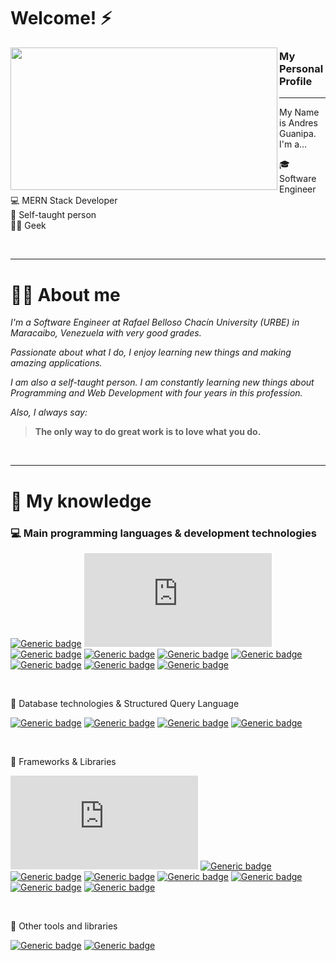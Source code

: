 # Welcome! ⚡ 

<p>
  <img align="left" width="427" height="228" src="https://blog.dankicode.com/wp-content/uploads/2018/03/introdu%C3%A7%C3%A3o-ao-javascript.png">
  
### My Personal Profile 
---

My Name is Andres Guanipa.  I'm a...

:mortar_board: Software Engineer<br>
:computer: MERN Stack Developer <br>
:book: Self-taught person <br>
👨‍💻 Geek <br>
</p>

<br> 

---

# 👨‍💼 About me

*I'm a Software Engineer at Rafael Belloso Chacín University (URBE) in Maracaibo, Venezuela with very good grades.*

*Passionate about what I do, I enjoy learning new things and making amazing applications.*

*I am also a self-taught person. I am constantly learning new things about Programming and Web Development with four years in this profession.*

*Also, I always say:*

>**The only way to do great work is to love what you do.**

<br>

---

# 🧠 My knowledge
### :computer: Main programming languages & development technologies
[![Generic badge](https://img.shields.io/badge/JavaScript-✓-brightgreen.svg?style=for-the-badge&logo=javascript)](https://javascript.info/)
[![Generic badge](https://img.shields.io/badge/NodeJS-✓-brightgreen.svg?style=for-the-badge&logo=Node.js)](https://nodejs.org/)
[![Generic badge](https://img.shields.io/badge/PHP-75%25-brightgreen.svg?style=for-the-badge&logo=php)](https://www.php.net/)
[![Generic badge](https://img.shields.io/badge/Python-50%25-brightgreen.svg?style=for-the-badge&logo=python)](https://www.python.org/)
[![Generic badge](https://img.shields.io/badge/TypeScript-✓-brightgreen.svg?style=for-the-badge&logo=typescript)](https://www.typescriptlang.org/docs/home.html)
[![Generic badge](https://img.shields.io/badge/Java-✓-brightgreen.svg?style=for-the-badge&logo=Java&logoColor=white)](https://www.java.com/)
[![Generic badge](https://img.shields.io/badge/HTML5-88%25-brightgreen.svg?style=for-the-badge&logo=html5)](https://html.spec.whatwg.org/multipage/)
[![Generic badge](https://img.shields.io/badge/JSON-85%25-brightgreen.svg?style=for-the-badge&logo=json)](https://www.json.org/json-en.html)
[![Generic badge](https://img.shields.io/badge/NPM-✓-brightgreen.svg?style=for-the-badge&logo=npm)](https://www.npmjs.com/~jasp402)

<br>

:floppy_disk: Database technologies & Structured Query Language

[![Generic badge](https://img.shields.io/badge/MongoDB-70%25-brightgreen.svg?style=for-the-badge&labelColor=40A4C4&logo=mongodb)](https://docs.mongodb.com/)
[![Generic badge](https://img.shields.io/badge/MySQL-80%25-brightgreen.svg?style=for-the-badge&labelColor=40A4C4&logo=mysql)](https://shields.io/)
[![Generic badge](https://img.shields.io/badge/PostgreSQL-✓-brightgreen.svg?style=for-the-badge&labelColor=40A4C4&logo=postgresql)](https://shields.io/)
[![Generic badge](https://img.shields.io/badge/IndexedDB-✓-brightgreen.svg?style=for-the-badge&labelColor=106d9f)](https://developer.mozilla.org/es/docs/Web/API/IndexedDB_API)

<br>

:wrench: Frameworks & Libraries

[![Generic badge](https://img.shields.io/badge/NextJS-✓-brightgreen.svg?style=for-the-badge&labelColor=106d9f&logo=next.js)](https://nextjs.org/)
[![Generic badge](https://img.shields.io/badge/ReactJS-✓-brightgreen.svg?style=for-the-badge&labelColor=106d9f&logo=react)](https://shields.io/)
[![Generic badge](https://img.shields.io/badge/ExpressJS-✓-brightgreen.svg?style=for-the-badge&labelColor=106d9f&logo=express)](https://shields.io/)
[![Generic badge](https://img.shields.io/badge/Spring-75%25-brightgreen.svg?style=for-the-badge&labelColor=106d9f&logo=spring)](https://shields.io/)
[![Generic badge](https://img.shields.io/badge/Bootstrap-✓-brightgreen.svg?style=for-the-badge&labelColor=106d9f&logo=bootstrap)](https://shields.io/)
[![Generic badge](https://img.shields.io/badge/GIT-✓-brightgreen.svg?style=for-the-badge&labelColor=106d9f&logo=git)](https://shields.io/)
[![Generic badge](https://img.shields.io/badge/Nodemon-✓-brightgreen.svg?style=for-the-badge&labelColor=106d9f&logo=nodemon)](https://shields.io/)
[![Generic badge](https://img.shields.io/badge/WordPress-✓-brightgreen.svg?style=for-the-badge&labelColor=106d9f&logo=wordpress)](https://shields.io/)

<br>

:paperclip: Other tools and libraries

[![Generic badge](https://img.shields.io/badge/Sequelize-✓-brightgreen.svg?style=for-the-badge&labelColor=106d9f)](https://sequelize.org/)
[![Generic badge](https://img.shields.io/badge/Hibernate-70%25-brightgreen.svg?style=for-the-badge&labelColor=106d9f&logo=hibernate)](https://hibernate.org/)
